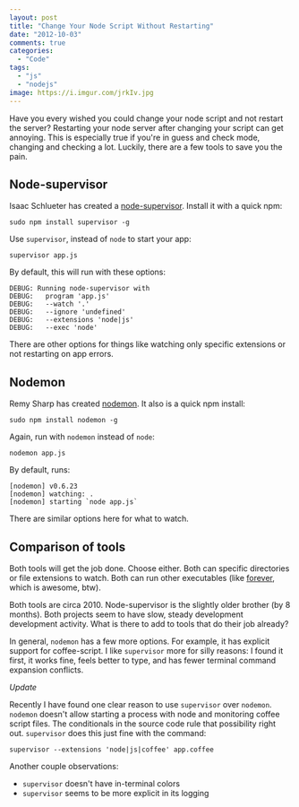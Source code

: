 ```yaml
---
layout: post
title: "Change Your Node Script Without Restarting"
date: "2012-10-03"
comments: true
categories:
  - "Code"
tags:
  - "js"
  - "nodejs"
image: https://i.imgur.com/jrkIv.jpg
---
```


Have you every wished you could change your node script and not restart the server?  Restarting your node server after changing your script can get annoying.  This is especially true if you're in guess and check mode, changing and checking a lot.  Luckily, there are a few tools to save you the pain.

<!--more-->

## Node-supervisor

Isaac Schlueter has created a [node-supervisor](https://github.com/isaacs/node-supervisor).  Install it with a quick npm:

    sudo npm install supervisor -g

Use `supervisor`, instead of `node` to start your app:

    supervisor app.js

By default, this will run with these options:

    DEBUG: Running node-supervisor with
    DEBUG:   program 'app.js'
    DEBUG:   --watch '.'
    DEBUG:   --ignore 'undefined'
    DEBUG:   --extensions 'node|js'
    DEBUG:   --exec 'node'

There are other options for things like watching only specific extensions or not restarting on app errors.

## Nodemon

Remy Sharp has created [nodemon](https://github.com/remy/nodemon).  It also is a quick npm install:

    sudo npm install nodemon -g

Again, run with `nodemon` instead of `node`:

    nodemon app.js

By default, runs:

    [nodemon] v0.6.23
    [nodemon] watching: .
    [nodemon] starting `node app.js`

There are similar options here for what to watch.

## Comparison of tools

Both tools will get the job done.  Choose either.  Both can specific directories or file extensions to watch.  Both can run other executables (like [forever](https://github.com/nodejitsu/forever), which is awesome, btw).

Both tools are circa 2010.  Node-supervisor is the slightly older brother (by 8 months).  Both projects seem to have slow, steady development development activity.  What is there to add to tools that do their job already?

In general, `nodemon` has a few more options.  For example, it has explicit support for coffee-script.  I like `supervisor` more for silly reasons:  I found it first, it works fine, feels better to type, and has fewer terminal command expansion conflicts.

*Update*

Recently I have found one clear reason to use `supervisor` over `nodemon`.  `nodemon` doesn't allow starting a process with node and monitoring coffee script files.  The conditionals in the source code rule that possibility right out.  `supervisor` does this just fine with the command:

```
supervisor --extensions 'node|js|coffee' app.coffee
```

Another couple observations:

- `supervisor` doesn't have in-terminal colors
- `supervisor` seems to be more explicit in its logging
